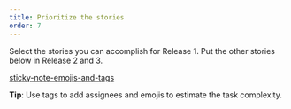 ```yaml
---
title: Prioritize the stories
order: 7
---
```


Select the stories you can accomplish for Release 1. Put the other stories below in Release 2 and 3.

[sticky-note-emojis-and-tags](howTo:sticky-note-emojis-and-tags)

**Tip**: Use tags to add assignees and emojis to estimate the task complexity.
